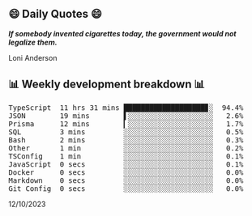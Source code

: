## 😄 Daily Quotes 😄

_**If somebody invented cigarettes today, the government would not legalize them.**_

Loni Anderson



## 📊 Weekly development breakdown 📊

<pre>TypeScript  11 hrs 31 mins ███████████████████▊░  94.4%
JSON        19 mins        ▌░░░░░░░░░░░░░░░░░░░░   2.6%
Prisma      12 mins        ▎░░░░░░░░░░░░░░░░░░░░   1.7%
SQL         3 mins         ░░░░░░░░░░░░░░░░░░░░░   0.5%
Bash        2 mins         ░░░░░░░░░░░░░░░░░░░░░   0.3%
Other       1 min          ░░░░░░░░░░░░░░░░░░░░░   0.2%
TSConfig    1 min          ░░░░░░░░░░░░░░░░░░░░░   0.1%
JavaScript  0 secs         ░░░░░░░░░░░░░░░░░░░░░   0.1%
Docker      0 secs         ░░░░░░░░░░░░░░░░░░░░░   0.0%
Markdown    0 secs         ░░░░░░░░░░░░░░░░░░░░░   0.0%
Git Config  0 secs         ░░░░░░░░░░░░░░░░░░░░░   0.0%</pre>

12/10/2023